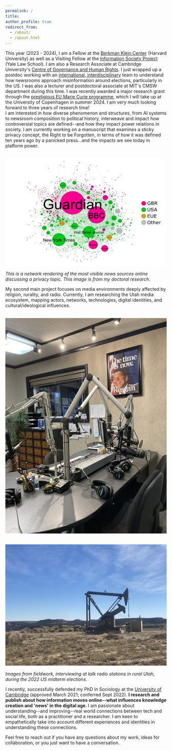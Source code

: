 ```yaml
---
permalink: /
title: 
author_profile: true
redirect_from: 
  - /about/
  - /about.html
---
```



This year (2023 - 2024), I am a Fellow at the [Berkman Klein Center](https://cyber.harvard.edu/story/2023-07/berkman-klein-center-announces-incoming-2023-2024-fellows) (Harvard University) as well as a Visiting Fellow at the [Information Society Project](https://law.yale.edu/isp) (Yale Law School). I am also a Research Associate at Cambridge University's [Centre of Governance and Human Rights](https://www.cghr.polis.cam.ac.uk/).  I just wrapped up a postdoc working with an [international, interdisciplinary](https://uni.oslomet.no/scam/) team to understand how newsrooms approach misinformation around elections, particularly in the US. I was also a lecturer and postdoctoral associate at MIT's CMSW department during this time. I was recently awarded a major research grant through the [prestigious EU Marie Curie programme](https://cordis.europa.eu/project/id/101109725), which I will take up at the University of Copenhagen in summer 2024. I am very much looking forward to three years of research time!
<br/>
I am interested in how diverse phenomenon and structures, from AI systems to newsroom composition to political history, interweave and impact how controversial topics are defined--and how they impact power relations in society. I am currently working on a manuscript that examines a sticky privacy concept, the Right to be Forgotten, in terms of how it was defined ten years ago by a panicked press...and the impacts we see today in platform power. 

<br/><img src='/images/rtbf-mapping.png'>

<i>This is a network rendering of the most visible news sources online discussing a privacy topic. This image is from my doctoral research.</i>

My second main project focuses on media environments deeply affected by religion, rurality, and radio. Currently, I am researching the Utah media ecosystem, mapping actors, networks, technologies, digital identities, and cultural/ideological influences.

<br/><img src='/images/radio-station.jpeg'>

<br/><img src='/images/oil-carbon.jpeg'>

<i>Images from fieldwork, interviewing at talk radio stations in rural Utah, during the 2022 US midterm elections.</i>




I recently, successfully defended my PhD in Sociology at the [University of Cambridge](https://research.sociology.cam.ac.uk/profile/rebekah-larsen) (approved March 2021; conferred Sept 2022). <b>I research and publish about how information moves online--what influences knowledge creation and 'news' in the digital age. </b> I am passionate about understanding--and improving--real world connections between tech and social life, both as a practitioner and a researcher. I am keen to empathetically take into account different experiences and identities in understanding these connections. 


 
Feel free to reach out if you have any questions about my work, ideas for collaboration, or you just want to have a conversation. 



